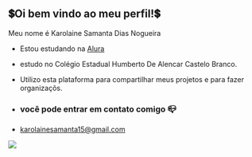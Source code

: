 ## 💲Oi bem vindo ao meu perfil!💲

Meu nome é Karolaine Samanta Dias Nogueira

- Estou estudando na [Alura ](https://www.Alura.com.br)
- estudo no Colégio Estadual Humberto De Alencar Castelo Branco.
- Utilizo esta plataforma para compartilhar meus projetos e  para fazer organizaçõs.

- ### você pode entrar em contato comigo 📪 

 - karolainesamanta15@gmail.com



![](https://media.tenor.com/6mAQpmjCBA8AAAAM/messi-psg.gif)
